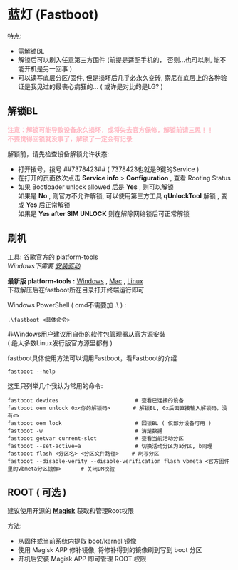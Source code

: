 # 蓝灯 (Fastboot)

特点:

* 需解锁BL
* 解锁后可以刷入任意第三方固件 (前提是适配手机的， 否则...也可以刷, 能不能开机是另一回事 ) 
* 可以读写底层分区/固件, 但是损坏后几乎必永久变砖, 索尼在底层上的各种验证是我见过的最丧心病狂的... ( 或许是对比的是LG? )

## 解锁BL

<font color=#FFB6C1 > **注意：解锁可能导致设备永久损坏，或将失去官方保修，解锁前请三思！！<br> 不要觉得回锁就没事了，解锁了一定会有记录** </font>

解锁前，请先检查设备解锁允许状态:  
   * 打开拨号，拨号 *#*#7378423#*#* ( 7378423也就是9键的Service )
   * 在打开的页面依次点击 **Service info** > **Configuration** , 查看 Rooting Status
   * 如果 Bootloader unlock allowed 后是 **Yes** , 则可以解锁  
    如果是 **No** , 则官方不允许解锁, 可以使用第三方工具 **qUnlockTool** 解锁 , 变成 **Yes** 后正常解锁  
    如果是 **Yes after SIM UNLOCK** 则在解除网络锁后可正常解锁

## 刷机

工具: 谷歌官方的 platform-tools  
*Windows下需要 [安装驱动]()*

**最新版 platform-tools :**
[Windows](https://dl.google.com/android/repository/platform-tools-latest-windows.zip) ,
[Mac](https://dl.google.com/android/repository/platform-tools-latest-darwin.zip)  ,
[Linux](https://dl.google.com/android/repository/platform-tools-latest-linux.zip)<br>
下载解压后在fastboot所在目录打开终端运行即可 

Windows PowerShell ( cmd不需要加 .\ ) :

    .\fastboot <具体命令>

非Windows用户建议用自带的软件包管理器从官方源安装  
 ( 绝大多数Linux发行版官方源里都有 )<br>

fastboot具体使用方法可以调用Fastboot，看Fastboot的介绍

    fastboot --help

这里只列举几个我认为常用的命令:  

    fastboot devices                        # 查看已连接的设备
    fastboot oem unlock 0x<你的解锁码>       # 解锁BL, 0x后面直接输入解锁码，没有<>
    fastboot oem lock                       # 回锁BL ( 仅部分设备可用 )
    fastboot -w                             # 清楚数据
    fastboot getvar current-slot            # 查看当前活动分区
    fastboot --set-active=a                 # 切换活动分区为a分区, b同理
    fastboot flash <分区名> <分区文件路径>    # 刷写分区
    fastboot --disable-verity --disable-verification flash vbmeta <官方固件里的vbmeta分区镜像>      # 关闭DM校验

## ROOT ( 可选 )

建议使用开源的 [**Magisk**](https://github.com/topjohnwu/Magisk) 获取和管理Root权限

方法:

   * 从固件或当前系统内提取 boot/kernel 镜像
   * 使用 Magisk APP 修补镜像, 将修补得到的镜像刷到写到 boot 分区
   * 开机后安装 Magisk APP 即可管理 ROOT 权限
